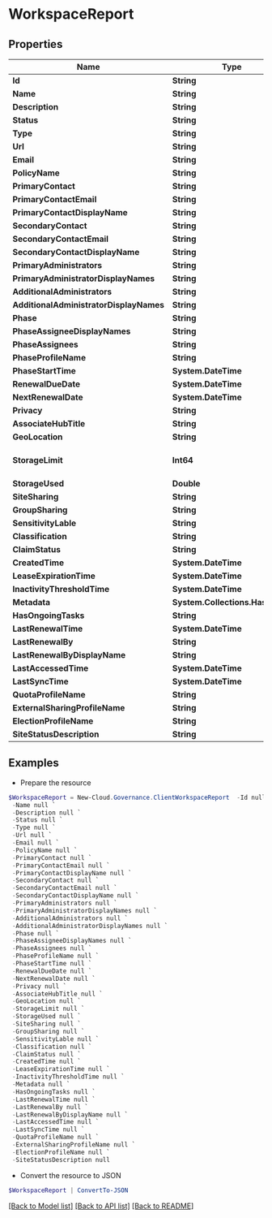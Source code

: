 # WorkspaceReport
## Properties

Name | Type | Description | Notes
------------ | ------------- | ------------- | -------------
**Id** | **String** |  | [optional] 
**Name** | **String** |  | [optional] 
**Description** | **String** |  | [optional] 
**Status** | **String** |  | [optional] 
**Type** | **String** |  | [optional] 
**Url** | **String** |  | [optional] 
**Email** | **String** |  | [optional] 
**PolicyName** | **String** |  | [optional] 
**PrimaryContact** | **String** |  | [optional] 
**PrimaryContactEmail** | **String** |  | [optional] 
**PrimaryContactDisplayName** | **String** |  | [optional] 
**SecondaryContact** | **String** |  | [optional] 
**SecondaryContactEmail** | **String** |  | [optional] 
**SecondaryContactDisplayName** | **String** |  | [optional] 
**PrimaryAdministrators** | **String** |  | [optional] 
**PrimaryAdministratorDisplayNames** | **String** |  | [optional] 
**AdditionalAdministrators** | **String** |  | [optional] 
**AdditionalAdministratorDisplayNames** | **String** |  | [optional] 
**Phase** | **String** |  | [optional] 
**PhaseAssigneeDisplayNames** | **String** |  | [optional] 
**PhaseAssignees** | **String** |  | [optional] 
**PhaseProfileName** | **String** |  | [optional] 
**PhaseStartTime** | **System.DateTime** |  | [optional] 
**RenewalDueDate** | **System.DateTime** |  | [optional] 
**NextRenewalDate** | **System.DateTime** |  | [optional] 
**Privacy** | **String** |  | [optional] 
**AssociateHubTitle** | **String** |  | [optional] 
**GeoLocation** | **String** |  | [optional] 
**StorageLimit** | **Int64** |  | [optional] [default to 0]
**StorageUsed** | **Double** |  | [optional] 
**SiteSharing** | **String** |  | [optional] 
**GroupSharing** | **String** |  | [optional] 
**SensitivityLable** | **String** |  | [optional] 
**Classification** | **String** |  | [optional] 
**ClaimStatus** | **String** |  | [optional] 
**CreatedTime** | **System.DateTime** |  | [optional] 
**LeaseExpirationTime** | **System.DateTime** |  | [optional] 
**InactivityThresholdTime** | **System.DateTime** |  | [optional] 
**Metadata** | **System.Collections.Hashtable** |  | [optional] 
**HasOngoingTasks** | **String** |  | [optional] 
**LastRenewalTime** | **System.DateTime** |  | [optional] 
**LastRenewalBy** | **String** |  | [optional] 
**LastRenewalByDisplayName** | **String** |  | [optional] 
**LastAccessedTime** | **System.DateTime** |  | [optional] 
**LastSyncTime** | **System.DateTime** |  | [optional] 
**QuotaProfileName** | **String** |  | [optional] 
**ExternalSharingProfileName** | **String** |  | [optional] 
**ElectionProfileName** | **String** |  | [optional] 
**SiteStatusDescription** | **String** |  | [optional] 

## Examples

- Prepare the resource
```powershell
$WorkspaceReport = New-Cloud.Governance.ClientWorkspaceReport  -Id null `
 -Name null `
 -Description null `
 -Status null `
 -Type null `
 -Url null `
 -Email null `
 -PolicyName null `
 -PrimaryContact null `
 -PrimaryContactEmail null `
 -PrimaryContactDisplayName null `
 -SecondaryContact null `
 -SecondaryContactEmail null `
 -SecondaryContactDisplayName null `
 -PrimaryAdministrators null `
 -PrimaryAdministratorDisplayNames null `
 -AdditionalAdministrators null `
 -AdditionalAdministratorDisplayNames null `
 -Phase null `
 -PhaseAssigneeDisplayNames null `
 -PhaseAssignees null `
 -PhaseProfileName null `
 -PhaseStartTime null `
 -RenewalDueDate null `
 -NextRenewalDate null `
 -Privacy null `
 -AssociateHubTitle null `
 -GeoLocation null `
 -StorageLimit null `
 -StorageUsed null `
 -SiteSharing null `
 -GroupSharing null `
 -SensitivityLable null `
 -Classification null `
 -ClaimStatus null `
 -CreatedTime null `
 -LeaseExpirationTime null `
 -InactivityThresholdTime null `
 -Metadata null `
 -HasOngoingTasks null `
 -LastRenewalTime null `
 -LastRenewalBy null `
 -LastRenewalByDisplayName null `
 -LastAccessedTime null `
 -LastSyncTime null `
 -QuotaProfileName null `
 -ExternalSharingProfileName null `
 -ElectionProfileName null `
 -SiteStatusDescription null
```

- Convert the resource to JSON
```powershell
$WorkspaceReport | ConvertTo-JSON
```

[[Back to Model list]](../README.md#documentation-for-models) [[Back to API list]](../README.md#documentation-for-api-endpoints) [[Back to README]](../README.md)

